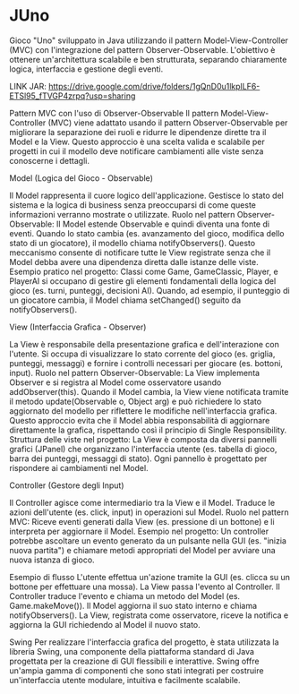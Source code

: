 # JUno
Gioco "Uno" sviluppato in Java utilizzando il pattern Model-View-Controller (MVC) con l'integrazione del pattern Observer-Observable. L'obiettivo è ottenere un'architettura scalabile e ben strutturata, separando chiaramente logica, interfaccia e gestione degli eventi.

LINK JAR: https://drive.google.com/drive/folders/1gQnD0u1lkplLF6-ETSl95_fTVGP4zrpq?usp=sharing

Pattern MVC con l'uso di Observer-Observable
Il pattern Model-View-Controller (MVC) viene adattato usando il pattern Observer-Observable per migliorare la separazione dei ruoli e ridurre le dipendenze dirette tra il Model e la View. Questo approccio è una scelta valida e scalabile per progetti in cui il modello deve notificare cambiamenti alle viste senza conoscerne i dettagli.


Model (Logica del Gioco - Observable)

Il Model rappresenta il cuore logico dell'applicazione. Gestisce lo stato del sistema e la logica di business senza preoccuparsi di come queste informazioni verranno mostrate o utilizzate.
Ruolo nel pattern Observer-Observable:
Il Model estende Observable e quindi diventa una fonte di eventi. Quando lo stato cambia (es. avanzamento del gioco, modifica dello stato di un giocatore), il modello chiama notifyObservers().
Questo meccanismo consente di notificare tutte le View registrate senza che il Model debba avere una dipendenza diretta dalle istanze delle viste.
Esempio pratico nel progetto:
Classi come Game, GameClassic, Player, e PlayerAI si occupano di gestire gli elementi fondamentali della logica del gioco (es. turni, punteggi, decisioni AI).
Quando, ad esempio, il punteggio di un giocatore cambia, il Model chiama setChanged() seguito da notifyObservers().


View (Interfaccia Grafica - Observer)

La View è responsabile della presentazione grafica e dell'interazione con l'utente. Si occupa di visualizzare lo stato corrente del gioco (es. griglia, punteggi, messaggi) e fornire i controlli necessari per giocare (es. bottoni, input).
Ruolo nel pattern Observer-Observable:
La View implementa Observer e si registra al Model come osservatore usando addObserver(this).
Quando il Model cambia, la View viene notificata tramite il metodo update(Observable o, Object arg) e può richiedere lo stato aggiornato del modello per riflettere le modifiche nell'interfaccia grafica.
Questo approccio evita che il Model abbia responsabilità di aggiornare direttamente la grafica, rispettando così il principio di Single Responsibility.
Struttura delle viste nel progetto:
La View è composta da diversi pannelli grafici (JPanel) che organizzano l'interfaccia utente (es. tabella di gioco, barra dei punteggi, messaggi di stato). Ogni pannello è progettato per rispondere ai cambiamenti nel Model.


Controller (Gestore degli Input)
   
Il Controller agisce come intermediario tra la View e il Model. Traduce le azioni dell'utente (es. click, input) in operazioni sul Model.
Ruolo nel pattern MVC:
Riceve eventi generati dalla View (es. pressione di un bottone) e li interpreta per aggiornare il Model.
Esempio nel progetto:
Un controller potrebbe ascoltare un evento generato da un pulsante nella GUI (es. "inizia nuova partita") e chiamare metodi appropriati del Model per avviare una nuova istanza di gioco.


Esempio di flusso
L'utente effettua un'azione tramite la GUI (es. clicca su un bottone per effettuare una mossa).
La View passa l'evento al Controller.
Il Controller traduce l'evento e chiama un metodo del Model (es. Game.makeMove()).
Il Model aggiorna il suo stato interno e chiama notifyObservers().
La View, registrata come osservatore, riceve la notifica e aggiorna la GUI richiedendo al Model il nuovo stato.

Swing
Per realizzare l'interfaccia grafica del progetto, è stata utilizzata la libreria Swing, una componente della piattaforma standard di Java progettata per la creazione di GUI flessibili e interattive. Swing offre un'ampia gamma di componenti che sono stati integrati per costruire un'interfaccia utente modulare, intuitiva e facilmente scalabile.
